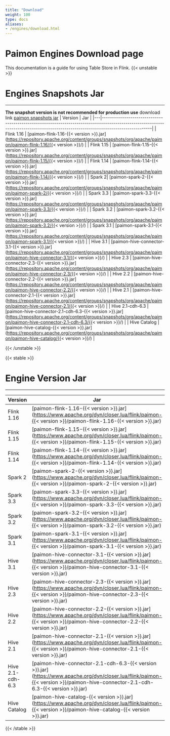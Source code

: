 ```yaml
---
title: "Download"
weight: 100
type: docs
aliases:
- /engines/download.html
---
```

<!--
Licensed to the Apache Software Foundation (ASF) under one
or more contributor license agreements.  See the NOTICE file
distributed with this work for additional information
regarding copyright ownership.  The ASF licenses this file
to you under the Apache License, Version 2.0 (the
"License"); you may not use this file except in compliance
with the License.  You may obtain a copy of the License at

  http://www.apache.org/licenses/LICENSE-2.0

Unless required by applicable law or agreed to in writing,
software distributed under the License is distributed on an
"AS IS" BASIS, WITHOUT WARRANTIES OR CONDITIONS OF ANY
KIND, either express or implied.  See the License for the
specific language governing permissions and limitations
under the License.
-->

# Paimon Engines Download page

This documentation is a guide for using Table Store in Flink.
{{< unstable >}}
# Engines Snapshots Jar
-------------------
**The snapshot version is not recommended for production use**
download link [paimon snapshots jar](https://repository.apache.org/content/repositories/snapshots/org/apache/paimon/)
| Version | Jar                                                                                                                                                                                |
|---|------------------------------------------------------------------------------------------------------------------------------------------------------------------------------------|
| Flink 1.16 | [paimon-flink-1.16-{{< version >}}.jar](https://repository.apache.org/content/groups/snapshots/org/apache/paimon/paimon-flink-1.16/{{< version >}}/) |
| Flink 1.15 | [paimon-flink-1.15-{{< version >}}.jar](https://repository.apache.org/content/groups/snapshots/org/apache/paimon/paimon-flink-1.15/{{< version >}}/) |
| Flink 1.14 | [paimon-flink-1.14-{{< version >}}.jar](https://repository.apache.org/content/groups/snapshots/org/apache/paimon/paimon-flink-1.14/{{< version >}}/) |
| Spark 2| [paimon-spark-2-{{< version >}}.jar](https://repository.apache.org/content/groups/snapshots/org/apache/paimon/paimon-spark-2/{{< version >}}/) |
| Spark 3.3 | [paimon-spark-3.3-{{< version >}}.jar](https://repository.apache.org/content/groups/snapshots/org/apache/paimon/paimon-spark-3.3/{{< version >}}/) |
| Spark 3.2 | [paimon-spark-3.2-{{< version >}}.jar](https://repository.apache.org/content/groups/snapshots/org/apache/paimon/paimon-spark-3.2/{{< version >}}/) |
| Spark 3.1 | [paimon-spark-3.1-{{< version >}}.jar](https://repository.apache.org/content/groups/snapshots/org/apache/paimon/paimon-spark-3.1/{{< version >}}/) |
| Hive 3.1 | [paimon-hive-connector-3.1-{{< version >}}.jar](https://repository.apache.org/content/groups/snapshots/org/apache/paimon/paimon-hive-connector-3.1/{{< version >}}/) |
| Hive 2.3 | [paimon-hive-connector-2.3-{{< version >}}.jar](https://repository.apache.org/content/groups/snapshots/org/apache/paimon/paimon-hive-connector-2.3/{{< version >}}/) |
| Hive 2.2 | [paimon-hive-connector-2.2-{{< version >}}.jar](https://repository.apache.org/content/groups/snapshots/org/apache/paimon/paimon-hive-connector-2.2/{{< version >}}/) |
| Hive 2.1 | [paimon-hive-connector-2.1-{{< version >}}.jar](https://repository.apache.org/content/groups/snapshots/org/apache/paimon/paimon-hive-connector-2.1/{{< version >}}/) |
| Hive 2.1-cdh-6.3 | [paimon-hive-connector-2.1-cdh-6.3-{{< version >}}.jar](https://repository.apache.org/content/groups/snapshots/org/apache/paimon/paimon-hive-connector-2.1-cdh-6.3/{{< version >}}/) |
| Hive Catalog | [paimon-hive-catalog-{{< version >}}.jar](https://repository.apache.org/content/groups/snapshots/org/apache/paimon/paimon-hive-catalog/{{< version >}}/) |

{{< /unstable >}}

{{< stable >}}
# Engine Version Jar
-------------------
| Version | Jar                                                                                                                                                                                |
|---|------------------------------------------------------------------------------------------------------------------------------------------------------------------------------------|
| Flink 1.16 | [paimon-flink-1.16-{{< version >}}.jar](https://www.apache.org/dyn/closer.lua/flink/paimon-{{< version >}}/paimon-flink-1.16-{{< version >}}.jar) |
| Flink 1.15 | [paimon-flink-1.15-{{< version >}}.jar](https://www.apache.org/dyn/closer.lua/flink/paimon-{{< version >}}/paimon-flink-1.15-{{< version >}}.jar) |
| Flink 1.14 | [paimon-flink-1.14-{{< version >}}.jar](https://www.apache.org/dyn/closer.lua/flink/paimon-{{< version >}}/paimon-flink-1.14-{{< version >}}.jar) |
| Spark 2| [paimon-spark-2-{{< version >}}.jar](https://www.apache.org/dyn/closer.lua/flink/paimon-{{< version >}}/paimon-spark-2-{{< version >}}.jar) |
| Spark 3.3 | [paimon-spark-3.3-{{< version >}}.jar](https://www.apache.org/dyn/closer.lua/flink/paimon-{{< version >}}/paimon-spark-3.3-{{< version >}}.jar) |
| Spark 3.2 | [paimon-spark-3.2-{{< version >}}.jar](https://www.apache.org/dyn/closer.lua/flink/paimon-{{< version >}}/paimon-spark-3.2-{{< version >}}.jar) |
| Spark 3.1 | [paimon-spark-3.1-{{< version >}}.jar](https://www.apache.org/dyn/closer.lua/flink/paimon-{{< version >}}/paimon-spark-3.1-{{< version >}}.jar) |
| Hive 3.1 | [paimon-hive-connector-3.1-{{< version >}}.jar](https://www.apache.org/dyn/closer.lua/flink/paimon-{{< version >}}/paimon-hive-connector-3.1-{{< version >}}.jar) |
| Hive 2.3 | [paimon-hive-connector-2.3-{{< version >}}.jar](https://www.apache.org/dyn/closer.lua/flink/paimon-{{< version >}}/paimon-hive-connector-2.3-{{< version >}}.jar) |
| Hive 2.2 | [paimon-hive-connector-2.2-{{< version >}}.jar](https://www.apache.org/dyn/closer.lua/flink/paimon-{{< version >}}/paimon-hive-connector-2.2-{{< version >}}.jar) |
| Hive 2.1 | [paimon-hive-connector-2.1-{{< version >}}.jar](https://www.apache.org/dyn/closer.lua/flink/paimon-{{< version >}}/paimon-hive-connector-2.1-{{< version >}}.jar) |
| Hive 2.1-cdh-6.3 | [paimon-hive-connector-2.1-cdh-6.3-{{< version >}}.jar](https://www.apache.org/dyn/closer.lua/flink/paimon-{{< version >}}/paimon-hive-connector-2.1-cdh-6.3-{{< version >}}.jar) |
| Hive Catalog | [paimon-hive-catalog-{{< version >}}.jar](https://www.apache.org/dyn/closer.lua/flink/paimon-{{< version >}}/paimon-hive-catalog-{{< version >}}.jar) |

{{< /stable >}}




